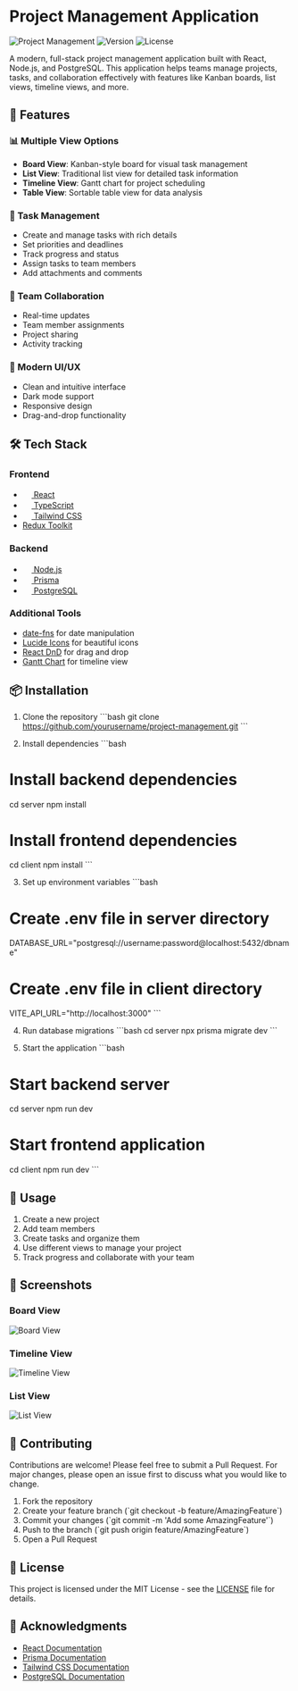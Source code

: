 # Project Management Application

![Project Management](https://img.shields.io/badge/Project-Management-blue)
![Version](https://img.shields.io/badge/version-1.0.0-green)
![License](https://img.shields.io/badge/license-MIT-red)

A modern, full-stack project management application built with React, Node.js, and PostgreSQL. This application helps teams manage projects, tasks, and collaboration effectively with features like Kanban boards, list views, timeline views, and more.

## 🌟 Features

### 📊 Multiple View Options
- **Board View**: Kanban-style board for visual task management
- **List View**: Traditional list view for detailed task information
- **Timeline View**: Gantt chart for project scheduling
- **Table View**: Sortable table view for data analysis

### 🎯 Task Management
- Create and manage tasks with rich details
- Set priorities and deadlines
- Track progress and status
- Assign tasks to team members
- Add attachments and comments

### 👥 Team Collaboration
- Real-time updates
- Team member assignments
- Project sharing
- Activity tracking

### 🎨 Modern UI/UX
- Clean and intuitive interface
- Dark mode support
- Responsive design
- Drag-and-drop functionality

## 🛠️ Tech Stack

### Frontend
- [<img src="https://reactjs.org/favicon.ico" width="16"/> React](https://reactjs.org/)
- [<img src="https://www.typescriptlang.org/favicon-32x32.png" width="16"/> TypeScript](https://www.typescriptlang.org/)
- [<img src="https://tailwindcss.com/favicons/favicon-32x32.png" width="16"/> Tailwind CSS](https://tailwindcss.com/)
- [Redux Toolkit](https://redux-toolkit.js.org/)

### Backend
- [<img src="https://nodejs.org/static/images/favicons/favicon.ico" width="16"/> Node.js](https://nodejs.org/)
- [<img src="https://www.prisma.io/favicon.ico" width="16"/> Prisma](https://www.prisma.io/)
- [<img src="https://www.postgresql.org/favicon.ico" width="16"/> PostgreSQL](https://www.postgresql.org/)

### Additional Tools
- [date-fns](https://date-fns.org/) for date manipulation
- [Lucide Icons](https://lucide.dev/) for beautiful icons
- [React DnD](https://react-dnd.github.io/react-dnd/) for drag and drop
- [Gantt Chart](https://github.com/JSainsburyPLC/react-timelines) for timeline view

## 📦 Installation

1. Clone the repository
\`\`\`bash
git clone https://github.com/yourusername/project-management.git
\`\`\`

2. Install dependencies
\`\`\`bash
# Install backend dependencies
cd server
npm install

# Install frontend dependencies
cd client
npm install
\`\`\`

3. Set up environment variables
\`\`\`bash
# Create .env file in server directory
DATABASE_URL="postgresql://username:password@localhost:5432/dbname"

# Create .env file in client directory
VITE_API_URL="http://localhost:3000"
\`\`\`

4. Run database migrations
\`\`\`bash
cd server
npx prisma migrate dev
\`\`\`

5. Start the application
\`\`\`bash
# Start backend server
cd server
npm run dev

# Start frontend application
cd client
npm run dev
\`\`\`

## 🚀 Usage

1. Create a new project
2. Add team members
3. Create tasks and organize them
4. Use different views to manage your project
5. Track progress and collaborate with your team

## 📸 Screenshots

### Board View
![Board View](path_to_board_view_screenshot.png)

### Timeline View
![Timeline View](path_to_timeline_view_screenshot.png)

### List View
![List View](path_to_list_view_screenshot.png)

## 🤝 Contributing

Contributions are welcome! Please feel free to submit a Pull Request. For major changes, please open an issue first to discuss what you would like to change.

1. Fork the repository
2. Create your feature branch (\`git checkout -b feature/AmazingFeature\`)
3. Commit your changes (\`git commit -m 'Add some AmazingFeature'\`)
4. Push to the branch (\`git push origin feature/AmazingFeature\`)
5. Open a Pull Request

## 📄 License

This project is licensed under the MIT License - see the [LICENSE](LICENSE) file for details.

## 🙏 Acknowledgments

- [React Documentation](https://reactjs.org/docs/getting-started.html)
- [Prisma Documentation](https://www.prisma.io/docs/)
- [Tailwind CSS Documentation](https://tailwindcss.com/docs)
- [PostgreSQL Documentation](https://www.postgresql.org/docs/)
